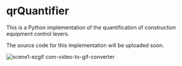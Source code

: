 # qrQuantifier

This is a Python implementation of the quantification of construction equipment control levers.

The source code for this implementation will be uploaded soon.

![scene1-ezgif com-video-to-gif-converter](https://github.com/user-attachments/assets/1a1611ff-3fda-4c8b-86e4-c1d81ba7658a)

